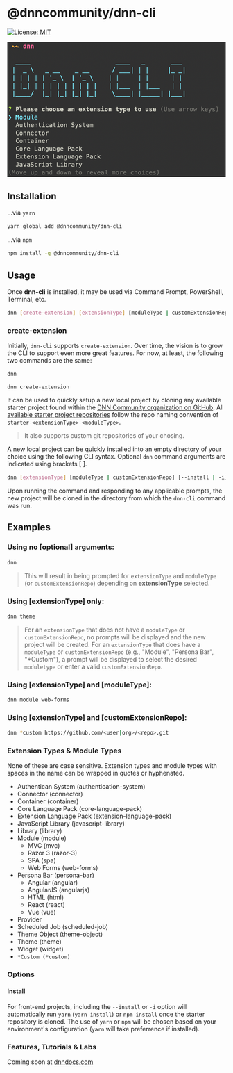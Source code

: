 # @dnncommunity/dnn-cli

[![License: MIT](https://img.shields.io/badge/LICENSE-MIT-informational.svg)](https://opensource.org/licenses/MIT)

![dnn-cli extension type screenshot](https://github.com/DNNCommunity/dnn-cli/raw/master/img/dnn-cli-extension-type.png)

## Installation

...via `yarn`

``` sh
yarn global add @dnncommunity/dnn-cli
```

...via `npm`

``` sh
npm install -g @dnncommunity/dnn-cli
```

## Usage

Once **dnn-cli** is installed, it may be used via Command Prompt, PowerShell, Terminal, etc.

``` sh
dnn [create-extension] [extensionType] [moduleType | customExtensionRepo] [--install | -i]
```

### create-extension
Initially, `dnn-cli` supports `create-extension`.  Over time, the vision is to grow the CLI to support even more great features.  For now, at least, the following two commands are the same:

```
dnn
```

```
dnn create-extension
``` 

It can be used to quickly setup a new local project by cloning any available starter project found within the [DNN Community organization on GitHub](https://github.com/DNNCommunity).  All [available starter project repositories](https://github.com/DNNCommunity?q=starter-&type=&language=) follow the repo naming convention of `starter-<extensionType>-<moduleType>`. 

> It also supports custom git repositories of your chosing.

A new local project can be quickly installed into an empty directory of your choice using the following CLI syntax. Optional `dnn` command arguments are indicated using brackets [ ].

``` sh
dnn [extensionType] [moduleType | customExtensionRepo] [--install | -i]
```

Upon running the command and responding to any applicable prompts, the new project will be cloned in the directory from which the `dnn-cli` command was run.

## Examples

### Using no [optional] arguments:

``` sh
dnn
```

> This will result in being prompted for `extensionType` and `moduleType` (or `customExtensionRepo`) depending on **extensionType** selected.

### Using [extensionType] only:

``` sh
dnn theme
```

> For an `extensionType` that does not have a `moduleType` or `customExtensionRepo`, no prompts will be displayed and the new project will be created. For an `extensionType` that does have a `moduleType` or `customExtensionRepo` (e.g., "Module", "Persona Bar", "*Custom"), a prompt will be displayed to select the desired `moduletype` or enter a valid `customExtensionRepo`.

### Using [extensionType] and [moduleType]:

``` sh
dnn module web-forms
```

### Using [extensionType] and [customExtensionRepo]:

``` sh
dnn *custom https://github.com/<user|org>/<repo>.git
```

### Extension Types & Module Types
None of these are case sensitive. Extension types and module types with spaces in the name can be wrapped in quotes or hyphenated.

* Authentican System (authentication-system)
* Connector (connector)
* Container (container)
* Core Language Pack (core-language-pack)
* Extension Language Pack (extension-language-pack)
* JavaScript Library (javascript-library)
* Library (library)
* Module (module)
    * MVC (mvc)
    * Razor 3 (razor-3)
    * SPA (spa)
    * Web Forms (web-forms)
* Persona Bar (persona-bar)
    * Angular (angular)
    * AngularJS (angularjs)
    * HTML (html)
    * React (react)
    * Vue (vue)
* Provider
* Scheduled Job (scheduled-job)
* Theme Object (theme-object)
* Theme (theme)
* Widget (widget)
* `*Custom (*custom)`

### Options

#### Install
For front-end projects, including the `--install` or `-i` option will automatically run `yarn` (`yarn install`) or `npm install` once the starter repository is cloned. The use of `yarn` or `npm` will be chosen based on your environment's configuration (`yarn` will take preferrence if installed).

### Features, Tutorials & Labs

Coming soon at [dnndocs.com](https://dnndocs.com)